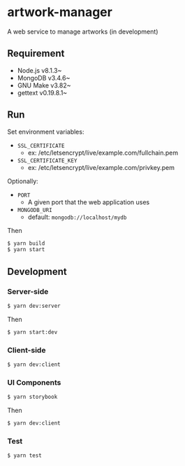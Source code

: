 # artwork-manager

A web service to manage artworks (in development)

## Requirement

- Node.js v8.1.3~
- MongoDB v3.4.6~
- GNU Make v3.82~
- gettext v0.19.8.1~

## Run

Set environment variables:

- `SSL_CERTIFICATE`
  - ex: /etc/letsencrypt/live/example.com/fullchain.pem
- `SSL_CERTIFICATE_KEY`
  - ex: /etc/letsencrypt/live/example.com/privkey.pem 

Optionally:

- `PORT`
  - A given port that the web application uses
- `MONGODB_URI`
  - default: `mongodb://localhost/mydb`

Then

```sh
$ yarn build
$ yarn start
```

## Development

### Server-side

```sh
$ yarn dev:server
```

Then

```sh
$ yarn start:dev
```

### Client-side

```sh
$ yarn dev:client
```

### UI Components

```sh
$ yarn storybook
```

Then

```sh
$ yarn dev:client
```

### Test

```sh
$ yarn test
```
